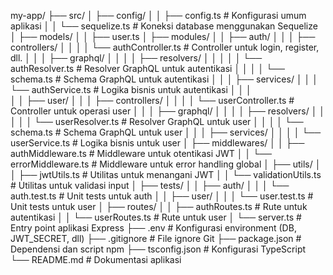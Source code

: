 my-app/
├── src/
│ ├── config/
│ │ ├── config.ts # Konfigurasi umum aplikasi
│ │ └── sequelize.ts # Koneksi database menggunakan Sequelize
│ ├── models/
│ │ ├── user.ts
│ ├── modules/
│ │ ├── auth/
│ │ │ ├── controllers/
│ │ │ │ └── authController.ts # Controller untuk login, register, dll.
│ │ │ ├── graphql/
│ │ │ │ ├── resolvers/
│ │ │ │ │ └── authResolver.ts # Resolver GraphQL untuk autentikasi
│ │ │ │ └── schema.ts # Schema GraphQL untuk autentikasi
│ │ │ ├── services/
│ │ │ └── authService.ts # Logika bisnis untuk autentikasi
│ │ │  
│ │ ├── user/
│ │ │ ├── controllers/
│ │ │ │ └── userController.ts # Controller untuk operasi user
│ │ │ ├── graphql/
│ │ │ │ ├── resolvers/
│ │ │ │ │ └── userResolver.ts # Resolver GraphQL untuk user
│ │ │ │ └── schema.ts # Schema GraphQL untuk user
│ │ │ ├── services/
│ │ │ │ └── userService.ts # Logika bisnis untuk user
│ ├── middlewares/
│ │ ├── authMiddleware.ts # Middleware untuk otentikasi JWT
│ │ └── errorMiddleware.ts # Middleware untuk error handling global
│ ├── utils/
│ │ ├── jwtUtils.ts # Utilitas untuk menangani JWT
│ │ └── validationUtils.ts # Utilitas untuk validasi input
│ ├── tests/
│ │ ├── auth/
│ │ │ └── auth.test.ts # Unit tests untuk auth
│ │ ├── user/
│ │ │ └── user.test.ts # Unit tests untuk user
│ ├── routes/
│ │ ├── authRoutes.ts # Rute untuk autentikasi
│ │ └── userRoutes.ts # Rute untuk user
│ └── server.ts # Entry point aplikasi Express
├── .env # Konfigurasi environment (DB, JWT_SECRET, dll)
├── .gitignore # File ignore Git
├── package.json # Dependensi dan script npm
├── tsconfig.json # Konfigurasi TypeScript
└── README.md # Dokumentasi aplikasi
